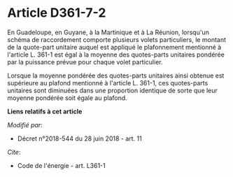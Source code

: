 # Article D361-7-2

En Guadeloupe, en Guyane, à la Martinique et à La Réunion, lorsqu'un schéma de raccordement comporte plusieurs volets
particuliers, le montant de la quote-part unitaire auquel est appliqué le plafonnement mentionné à l'article L. 361-1 est
égal à la moyenne des quotes-parts unitaires pondérée par la puissance prévue pour chaque volet particulier.

Lorsque la moyenne pondérée des quotes-parts unitaires ainsi obtenue est supérieure au plafond mentionné à l'article L.
361-1, ces quotes-parts unitaires sont diminuées dans une proportion identique de sorte que leur moyenne pondérée soit égale
au plafond.

**Liens relatifs à cet article**

_Modifié par_:

  - Décret n°2018-544 du 28 juin 2018 - art. 11

_Cite_:

  - Code de l'énergie - art. L361-1
